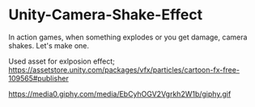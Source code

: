 # Unity-Camera-Shake-Effect
In action games, when something explodes or you get damage, camera shakes. Let's make one.

Used asset for exlposion effect;
https://assetstore.unity.com/packages/vfx/particles/cartoon-fx-free-109565#publisher

https://media0.giphy.com/media/EbCyhOGV2Vgrkh2W1b/giphy.gif

